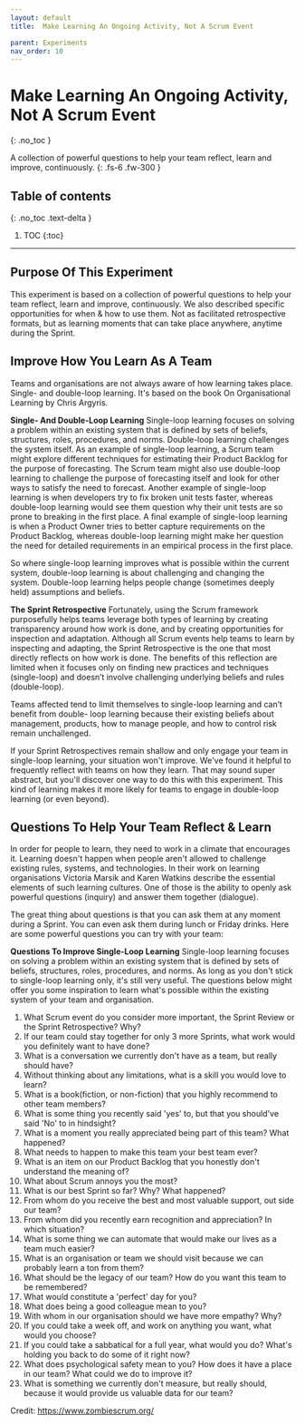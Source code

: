 ```yaml
---
layout: default
title:  Make Learning An Ongoing Activity, Not A Scrum Event

parent: Experiments
nav_order: 10
---
```


#  Make Learning An Ongoing Activity, Not A Scrum Event
{: .no_toc }

A collection of powerful questions to help your team reflect, learn and improve, continuously.
{: .fs-6 .fw-300 }

## Table of contents
{: .no_toc .text-delta }

1. TOC
{:toc}

---

##  Purpose Of This Experiment

This experiment is based on a collection of powerful questions to help your team reflect, learn and improve, continuously. We also described specific opportunities for when & how to use them. Not as facilitated retrospective formats, but as learning moments that can take place anywhere, anytime during the Sprint.

## Improve How You Learn As A Team

Teams and organisations are not always aware of how learning takes place. Single- and double-loop learning. It's based on the book On Organisational Learning by Chris Argyris.

**Single- And Double-Loop Learning**
Single-loop learning focuses on solving a problem within an existing system that is defined by sets of beliefs, structures, roles, procedures, and norms. Double-loop learning challenges the system itself. As an example of single-loop learning, a Scrum team might explore different techniques for estimating their Product Backlog for the purpose of forecasting. The Scrum team might also use double-loop learning to challenge the purpose of forecasting itself and look for other ways to satisfy the need to forecast. Another example of single-loop learning is when developers try to fix broken unit tests faster, whereas double-loop learning would see them question why their unit tests are so prone to breaking in the first place. A final example of single-loop learning is when a Product Owner tries to better capture requirements on the Product Backlog, whereas double-loop learning might make her question the need for detailed requirements in an empirical process in the first place.

So where single-loop learning improves what is possible within the current system, double-loop learning is about challenging and changing the system. Double-loop learning helps people change (sometimes deeply held) assumptions and beliefs.

**The Sprint Retrospective**
Fortunately, using the Scrum framework purposefully helps teams leverage both types of learning by creating transparency around how work is done, and by creating opportunities for inspection and adaptation. Although all Scrum events help teams to learn by inspecting and adapting, the Sprint Retrospective is the one that most directly reflects on how work is done. The benefits of this reflection are limited when it focuses only on finding new practices and techniques (single-loop) and doesn’t involve challenging underlying beliefs and rules (double-loop).

Teams affected tend to limit themselves to single-loop learning and can’t benefit from double- loop learning because their existing beliefs about management, products, how to manage people, and how to control risk remain unchallenged.

If your Sprint Retrospectives remain shallow and only engage your team in single-loop learning, your situation won't improve. We've found it helpful to frequently reflect with teams on how they learn. That may sound super abstract, but you'll discover one way to do this with this experiment. This kind of learning makes it more likely for teams to engage in double-loop learning (or even beyond).

## Questions To Help Your Team Reflect & Learn

In order for people to learn, they need to work in a climate that encourages it. Learning doesn't happen when people aren't allowed to challenge existing rules, systems, and technologies. In their work on learning organisations Victoria Marsik and Karen Watkins describe the essential elements of such learning cultures. One of those is the ability to openly ask powerful questions (inquiry) and answer them together (dialogue).

The great thing about questions is that you can ask them at any moment during a Sprint. You can even ask them during lunch or Friday drinks. Here are some powerful questions you can try with your team:

**Questions To Improve Single-Loop Learning**
Single-loop learning focuses on solving a problem within an existing system that is defined by sets of beliefs, structures, roles, procedures, and norms. As long as you don't stick to single-loop learning only, it's still very useful. The questions below might offer you some inspiration to learn what's possible within the existing system of your team and organisation.

1. What Scrum event do you consider more important, the Sprint Review or the Sprint Retrospective? Why?
2. If our team could stay together for only 3 more Sprints, what work would you definitely want to have done?
3. What is a conversation we currently don't have as a team, but really should have?
4. Without thinking about any limitations, what is a skill you would love to learn?
5. What is a book(fiction, or non-fiction) that you highly recommend to other team members?
6. What is some thing you recently said 'yes' to, but that you should've said 'No' to in hindsight?
7. What is a moment you really appreciated being part of this team? What happened?
8. What needs to happen to make this team your best team ever?
9. What is an item on our Product Backlog that you honestly don't understand the meaning of?
10. What about Scrum annoys you the most?
11. What is our best Sprint so far? Why? What happened?
12. From whom do you receive the best and most valuable support, out side our team?
13. From whom did you recently earn recognition and appreciation? In which situation?
14. What is some thing we can automate that would make our lives as a team much easier?
15. What is an organisation or team we should visit because we can probably learn a ton from them?
16. What should be the legacy of our team? How do you want this team to be remembered?
17. What would constitute a 'perfect' day for you?
18. What does being a good colleague mean to you?
19. With whom in our organisation should we have more empathy? Why?
20. If you could take a week off, and work on anything you want, what would you choose?
21. If you could take a sabbatical for a full year, what would you do? What's holding you back to do some of it right now?
22. What does psychological safety mean to you? How does it have a place in our team? What could we do to improve it?
23. What is something we currently don't measure, but really should, because it would provide us valuable data for our team?

Credit: https://www.zombiescrum.org/
